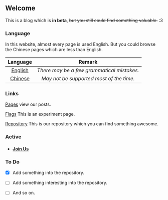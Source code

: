 ## Welcome

This is a blog which is **in beta**, ~~but you still could find something valuable.~~ :3

### Language

In this website, almost every page is used English. But you could browse the Chinese pages which are less than English.    

|           Language            |                   Remark                   |
| :---------------------------: | :----------------------------------------: |
|  [English](/pages/index.md)   | *There may be a few grammatical mistakes.* |
| [Chinese](/pages/other/zh.md) |  *May not be supported most of the time.*  |

### Links

[Pages](/pages/index.md) view our posts.  

[Flags](/flags/index.md) This is an experiment page.  

[Repository](https://github.com/Realone233/realone233.github.io) This is our repository ~~which you can find something awesome~~.  

### Active

- #### [Join Us](/pages/active/join-us.md)

### To Do

- [x] Add something into the repository.

- [ ] Add something interesting into the repository.

- [ ] And so on.

